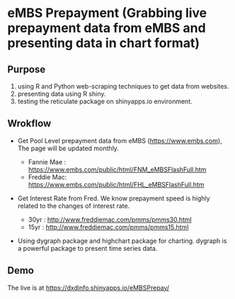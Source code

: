 # eMBS Prepayment (Grabbing live prepayment data from eMBS and presenting data in chart format)

## Purpose
1. using R and Python web-scraping techniques to get data from websites.
2. presenting data using R shiny.
3. testing the reticulate package on shinyapps.io environment.

## Wrokflow
* Get Pool Level prepayment data from eMBS (https://www.embs.com), The page will be updated monthly.
  * Fannie Mae :  https://www.embs.com/public/html/FNM_eMBSFlashFull.htm
  * Freddie Mac:  https://www.embs.com/public/html/FHL_eMBSFlashFull.htm
    
* Get Interest Rate from Fred. We know prepayment speed is highly related to the changes of interest rate.
  * 30yr : http://www.freddiemac.com/pmms/pmms30.html
  * 15yr : http://www.freddiemac.com/pmms/pmms15.html
 
* Using dygraph package and highchart package for charting. dygraph is a powerful package to present time series data.
   
## Demo
  The live is at  https://dxdinfo.shinyapps.io/eMBSPrepay/
